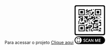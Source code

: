 Para acessar o projeto
 <a href=" https://rosanaarioza.github.io/projeto-android2/" target="_blank">Clique aqui</a> 
 <img src="frame2.png" alt="QRCode">    
